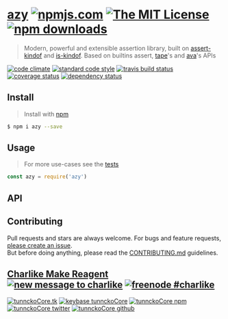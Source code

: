 # [azy][author-www-url] [![npmjs.com][npmjs-img]][npmjs-url] [![The MIT License][license-img]][license-url] [![npm downloads][downloads-img]][downloads-url] 

> Modern, powerful and extensible assertion library, built on [assert-kindof][] and [is-kindof][]. Based on builtins assert, [tape][]'s and [ava][]'s APIs

[![code climate][codeclimate-img]][codeclimate-url] [![standard code style][standard-img]][standard-url] [![travis build status][travis-img]][travis-url] [![coverage status][coveralls-img]][coveralls-url] [![dependency status][david-img]][david-url]

## Install
> Install with [npm](https://www.npmjs.com/)

```sh
$ npm i azy --save
```

## Usage
> For more use-cases see the [tests](./test.js)

```js
const azy = require('azy')
```

## API

## Contributing
Pull requests and stars are always welcome. For bugs and feature requests, [please create an issue](https://github.com/tunnckoCore/azy/issues/new).  
But before doing anything, please read the [CONTRIBUTING.md](./CONTRIBUTING.md) guidelines.

## [Charlike Make Reagent](http://j.mp/1stW47C) [![new message to charlike][new-message-img]][new-message-url] [![freenode #charlike][freenode-img]][freenode-url]

[![tunnckoCore.tk][author-www-img]][author-www-url] [![keybase tunnckoCore][keybase-img]][keybase-url] [![tunnckoCore npm][author-npm-img]][author-npm-url] [![tunnckoCore twitter][author-twitter-img]][author-twitter-url] [![tunnckoCore github][author-github-img]][author-github-url]

[assert-kindof]: https://github.com/tunnckocore/assert-kindof
[ava]: https://ava.li
[is-kindof]: https://github.com/tunnckocore/is-kindof
[tape]: https://github.com/substack/tape

[npmjs-url]: https://www.npmjs.com/package/azy
[npmjs-img]: https://img.shields.io/npm/v/azy.svg?label=azy

[license-url]: https://github.com/tunnckoCore/azy/blob/master/LICENSE
[license-img]: https://img.shields.io/npm/l/azy.svg

[downloads-url]: https://www.npmjs.com/package/azy
[downloads-img]: https://img.shields.io/npm/dm/azy.svg

[codeclimate-url]: https://codeclimate.com/github/tunnckoCore/azy
[codeclimate-img]: https://img.shields.io/codeclimate/github/tunnckoCore/azy.svg

[travis-url]: https://travis-ci.org/tunnckoCore/azy
[travis-img]: https://img.shields.io/travis/tunnckoCore/azy/master.svg

[coveralls-url]: https://coveralls.io/r/tunnckoCore/azy
[coveralls-img]: https://img.shields.io/coveralls/tunnckoCore/azy.svg

[david-url]: https://david-dm.org/tunnckoCore/azy
[david-img]: https://img.shields.io/david/tunnckoCore/azy.svg

[standard-url]: https://github.com/feross/standard
[standard-img]: https://img.shields.io/badge/code%20style-standard-brightgreen.svg

[author-www-url]: http://www.tunnckocore.tk
[author-www-img]: https://img.shields.io/badge/www-tunnckocore.tk-fe7d37.svg

[keybase-url]: https://keybase.io/tunnckocore
[keybase-img]: https://img.shields.io/badge/keybase-tunnckocore-8a7967.svg

[author-npm-url]: https://www.npmjs.com/~tunnckocore
[author-npm-img]: https://img.shields.io/badge/npm-~tunnckocore-cb3837.svg

[author-twitter-url]: https://twitter.com/tunnckoCore
[author-twitter-img]: https://img.shields.io/badge/twitter-@tunnckoCore-55acee.svg

[author-github-url]: https://github.com/tunnckoCore
[author-github-img]: https://img.shields.io/badge/github-@tunnckoCore-4183c4.svg

[freenode-url]: http://webchat.freenode.net/?channels=charlike
[freenode-img]: https://img.shields.io/badge/freenode-%23charlike-5654a4.svg

[new-message-url]: https://github.com/tunnckoCore/ama
[new-message-img]: https://img.shields.io/badge/ask%20me-anything-green.svg

